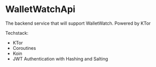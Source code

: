 # WalletWatchApi
The backend service that will support WalletWatch. Powered by KTor

Techstack:
- KTor
- Coroutines
- Koin
- JWT Authentication with Hashing and Salting
